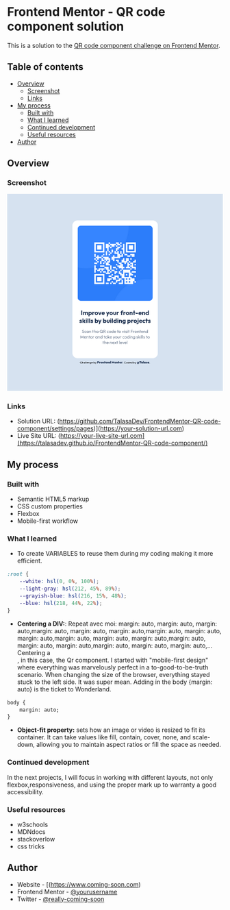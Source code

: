 # Frontend Mentor - QR code component solution

This is a solution to the [QR code component challenge on Frontend Mentor](https://www.frontendmentor.io/challenges/qr-code-component-iux_sIO_H). 

## Table of contents

- [Overview](#overview)
  - [Screenshot](#screenshot)
  - [Links](#links)
- [My process](#my-process)
  - [Built with](#built-with)
  - [What I learned](#what-i-learned)
  - [Continued development](#continued-development)
  - [Useful resources](#useful-resources)
- [Author](#author)


## Overview

### Screenshot

![](./screenshot-QR-code-component.png)


### Links

- Solution URL: (https://github.com/TalasaDev/FrontendMentor-QR-code-component/settings/pages)](https://your-solution-url.com)
- Live Site URL: (https://your-live-site-url.com](https://talasadev.github.io/FrontendMentor-QR-code-component/)

## My process

### Built with

- Semantic HTML5 markup
- CSS custom properties
- Flexbox
- Mobile-first workflow


### What I learned

- To create VARIABLES to reuse them during my coding making it more efficient.
```css
:root {
    --white: hsl(0, 0%, 100%);
    --light-gray: hsl(212, 45%, 89%);
    --grayish-blue: hsl(216, 15%, 48%);
    --blue: hsl(218, 44%, 22%);
}
```
- **Centering a DIV:**: Repeat avec moi: margin: auto, margin: auto, margin: auto,margin: auto, margin: auto, margin: auto,margin: auto, margin: auto, margin: auto,margin: auto, margin: auto, margin: auto,margin: auto, margin: auto, margin: auto,margin: auto, margin: auto, margin: auto,...
  Centering a <div>, in this case, the Qr component. I started with "mobile-first design" where everything was marvelously perfect in a to-good-to-be-truth scenario. When changing the size of the browser, everything stayed stuck to the left side. It was super mean. Adding in the body {margin: auto} is the ticket to Wonderland.

```HTML
body {    
    margin: auto;    
}
```
- **Object-fit property:** sets how an image or video is resized to fit its container. It can take values like fill, contain, cover, none, and scale-down, allowing you to maintain aspect ratios or fill the space as needed.



### Continued development

In the next projects, I will focus in working with different layouts, not only flexbox,responsiveness, and using the proper mark up to warranty a good accessibility.

### Useful resources

- w3schools
- MDNdocs
- stackoverlow
- css tricks

## Author

- Website - [(https://www.coming-soon.com)
- Frontend Mentor - [@yourusername](https://www.frontendmentor.io/profile/TalasaDev)
- Twitter - [@really-coming-soon](https://www.twitter.com/yourusername)







